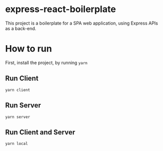 # express-react-boilerplate

This project is a boilerplate for a SPA web application, using Express APIs as a back-end.

# How to run

First, install the project, by running `yarn`

## Run Client
`yarn client`
## Run Server
`yarn server`
## Run Client and Server
`yarn local`